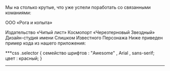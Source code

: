 Мы на столько крутые, что уже успели поработать со связанными команиями:


ООО «Рога и копыта»


Издательство «Читый лист»
Космопорт «Черезтерновый Звездный»
Дизайн-студия имени Слишком Известного Персонажа
Ниже приведен пример кода из нашего приложения:


***css
.selector {
   семейство шрифтов :  "Awesome" , Arial , sans-serif;
  цвет : красный;
}
***
